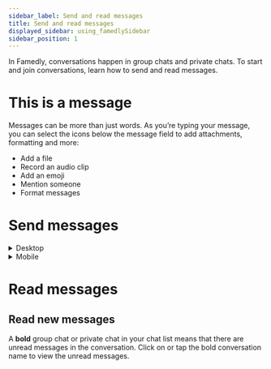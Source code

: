 ```yaml
---
sidebar_label: Send and read messages
title: Send and read messages
displayed_sidebar: using_famedlySidebar
sidebar_position: 1
---
```


In Famedly, conversations happen in group chats and private chats. To start and join conversations, learn how to send and read messages.

# This is a message

Messages can be more than just words. As you’re typing your message, you can select the icons below the message field to add attachments, formatting and more:

- Add a file
- Record an audio clip
- Add an emoji
- Mention someone
- Format messages

# **Send messages**



<details>
<summary>Desktop</summary>

1. Open a group chat or private chat that you’d like to send a message to.
2. Click on the message input field.
3. Type your message and add any emoji, mentions or formatting that you want.
4. Press **Enter** or click → to send it.

<aside>
    🚧 **Tip**: With shift + enter, you can jump in a new line.
    
</aside>

</details>


<details>
<summary>Mobile</summary>

1. Open a group chat or private chat that you’d like to send a message to.
2. Tap on the message input field.
3. Type your message and add any emoji, mentions or formatting that you want.
4. Tap → to send it.

</details>

# **Read messages**

## **Read new messages**

A **bold** group chat or private chat in your chat list means that there are unread messages in the conversation. Click on or tap the bold conversation name to view the unread messages.